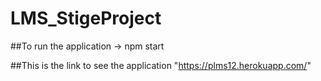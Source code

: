 # LMS_StigeProject

##To run the application -> npm start



##This is the link to see the application "https://plms12.herokuapp.com/"
